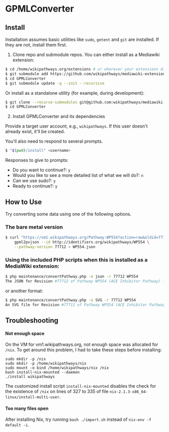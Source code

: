 # GPMLConverter

## Install

Installation assumes basic utilities like `sudo`, `getent` and `git` are installed. If they are not, install them first.

1. Clone repo and submodule repos. You can either install as a Mediawiki extension:

```sh
$ cd /home/wikipathways.org/extensions # or wherever your extensions directory is located
$ git submodule add https://github.com/wikipathways/mediawiki-extensions-WikiPathways-GPMLConverter.git GPMLConverter
$ cd GPMLConverter
$ git submodule update -q --init --recursive
```

Or install as a standalone utility (for example, during development):

```sh
$ git clone --recurse-submodules git@github.com:wikipathways/mediawiki-extensions-WikiPathways-GPMLConverter.git GPMLConverter
$ cd GPMLConverter
```

2. Install GPMLConverter and its dependencies

Provide a target user account, e.g., `wikipathways`. If this user doesn't already exist, it'll be created.

You'll also need to respond to several prompts.

```sh
$ "$(pwd)/install" <username>
```

Responses to give to prompts:
* Do you want to continue?: `y`
* Would you like to see a more detailed list of what we will do?: `n`
* Can we use sudo?: `y`
* Ready to continue?: `y`

## How to Use
Try converting some data using one of the following options.

### The bare metal version
```sh
$ curl "https://vm1.wikipathways.org/Pathway:WP554?action=raw&oldid=77712" | \
	gpml2pvjson --id http://identifiers.org/wikipathways/WP554 \
	--pathway-version 77712 > WP554.json
```

### Using the included PHP scripts when this is installed as a MediaWiki extension:
``` sh
$ php maintenance/convertPathway.php -o json -r 77712 WP554
The JSON for Revision #77712 of Pathway WP554 (ACE Inhibitor Pathway) is stored at WP554.json
```

or another format:
``` sh
$ php maintenance/convertPathway.php -o SVG -r 77712 WP554
An SVG file for Revision #77712 of Pathway WP554 (ACE Inhibitor Pathway) stored at WP554.svg
```

## Troubleshooting

#### Not enough space

On the VM for vm1.wikipathways.org, not enough space was allocated for `/nix`.
To get around this problem, I had to take these steps before installing:

```
sudo mkdir -p /nix
sudo mkdir -p /home/wikipathways/nix
sudo mount -o bind /home/wikipathways/nix /nix
bash install-nix-mounted --daemon
./install wikipathways
```

The customized install script `install-nix-mounted` disables the check for the existence of
`/nix` on lines of 327 to 335 of file `nix-2.1.3-x86_64-linux/install-multi-user`.

#### Too many files open

After installing Nix, try running `bash ./import.sh` instead of `nix-env -f default -i`.
